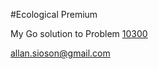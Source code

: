 #Ecological Premium

My Go solution to Problem [10300](https://onlinejudge.org/external/103/10300.pdf)

allan.sioson@gmail.com
